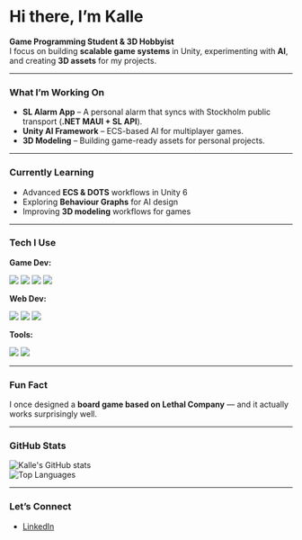 # Hi there, I’m Kalle  

**Game Programming Student & 3D Hobbyist**  
I focus on building **scalable game systems** in Unity, experimenting with **AI**, and creating **3D assets** for my projects.  

---

### What I’m Working On
- **SL Alarm App** – A personal alarm that syncs with Stockholm public transport (**.NET MAUI + SL API**).  
- **Unity AI Framework** – ECS-based AI for multiplayer games.  
- **3D Modeling** – Building game-ready assets for personal projects.  

---

### Currently Learning
- Advanced **ECS & DOTS** workflows in Unity 6  
- Exploring **Behaviour Graphs** for AI design  
- Improving **3D modeling** workflows for games  

---

### Tech I Use

**Game Dev:**  
<p>
  <img src="https://img.shields.io/badge/C%23-239120?style=for-the-badge&logo=c-sharp&logoColor=white" style="pointer-events: none;" />
  <img src="https://img.shields.io/badge/Unity-100000?style=for-the-badge&logo=unity&logoColor=white" style="pointer-events: none;" />
  <img src="https://img.shields.io/badge/.NET-512BD4?style=for-the-badge&logo=dotnet&logoColor=white" style="pointer-events: none;" />
  <img src="https://img.shields.io/badge/Blender-F5792A?style=for-the-badge&logo=blender&logoColor=white" style="pointer-events: none;" />
</p>

**Web Dev:**  
<p>
  <img src="https://img.shields.io/badge/HTML5-E34F26?style=for-the-badge&logo=html5&logoColor=white" style="pointer-events: none;" />
  <img src="https://img.shields.io/badge/CSS3-1572B6?style=for-the-badge&logo=css3&logoColor=white" style="pointer-events: none;" />
  <img src="https://img.shields.io/badge/JavaScript-F7DF1E?style=for-the-badge&logo=javascript&logoColor=black" style="pointer-events: none;" />
</p>

**Tools:**  
<p>
  <img src="https://img.shields.io/badge/GitHub-181717?style=for-the-badge&logo=github&logoColor=white" style="pointer-events: none;" />
  <img src="https://img.shields.io/badge/Rider-000000?style=for-the-badge&logo=rider&logoColor=white" style="pointer-events: none;" />
</p>

---

### Fun Fact
I once designed a **board game based on Lethal Company** — and it actually works surprisingly well.  

---

### GitHub Stats
![Kalle's GitHub stats](https://github-readme-stats.vercel.app/api?username=KalleEhrsson&show_icons=true&theme=tokyonight)  
![Top Languages](https://github-readme-stats.vercel.app/api/top-langs/?username=KalleEhrsson&layout=compact&theme=tokyonight)

---

### Let’s Connect
- [LinkedIn](https://www.linkedin.com/in/kalleehrsson)  

